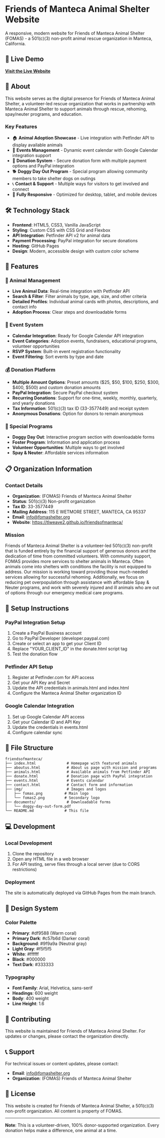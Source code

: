 # Friends of Manteca Animal Shelter Website

A responsive, modern website for Friends of Manteca Animal Shelter (FOMAS) - a 501(c)(3) non-profit animal rescue organization in Manteca, California.

## 🌟 Live Demo

**[Visit the Live Website](https://tlweave2.github.io/friendsofmanteca/)**

## 📖 About

This website serves as the digital presence for Friends of Manteca Animal Shelter, a volunteer-led rescue organization that works in partnership with Manteca Animal Shelter to support animals through rescue, rehoming, spay/neuter programs, and education.

### Key Features

- 🏠 **Animal Adoption Showcase** - Live integration with Petfinder API to display available animals
- 📅 **Events Management** - Dynamic event calendar with Google Calendar integration support
- 💝 **Donation System** - Secure donation form with multiple payment options and PayPal integration
- 🐕 **Doggy Day Out Program** - Special program allowing community members to take shelter dogs on outings
- 📞 **Contact & Support** - Multiple ways for visitors to get involved and connect
- 📱 **Fully Responsive** - Optimized for desktop, tablet, and mobile devices

## 🛠️ Technology Stack

- **Frontend**: HTML5, CSS3, Vanilla JavaScript
- **Styling**: Custom CSS with CSS Grid and Flexbox
- **API Integration**: Petfinder API v2 for animal data
- **Payment Processing**: PayPal integration for secure donations
- **Hosting**: GitHub Pages
- **Design**: Modern, accessible design with custom color scheme

## 🚀 Features

### 🐾 Animal Management
- **Live Animal Data**: Real-time integration with Petfinder API
- **Search & Filter**: Filter animals by type, age, size, and other criteria
- **Detailed Profiles**: Individual animal cards with photos, descriptions, and contact info
- **Adoption Process**: Clear steps and downloadable forms

### 📅 Event System
- **Calendar Integration**: Ready for Google Calendar API integration
- **Event Categories**: Adoption events, fundraisers, educational programs, volunteer opportunities
- **RSVP System**: Built-in event registration functionality
- **Event Filtering**: Sort events by type and date

### 💰 Donation Platform
- **Multiple Amount Options**: Preset amounts ($25, $50, $100, $250, $300, $400, $500) and custom donation amounts
- **PayPal Integration**: Secure PayPal checkout system
- **Recurring Donations**: Support for one-time, weekly, monthly, quarterly, and yearly donations
- **Tax Information**: 501(c)(3) tax ID (33-3577449) and receipt system
- **Anonymous Donations**: Option for donors to remain anonymous

### 🎯 Special Programs
- **Doggy Day Out**: Interactive program section with downloadable forms
- **Foster Program**: Information and application process
- **Volunteer Opportunities**: Multiple ways to get involved
- **Spay & Neuter**: Affordable services information

## 📋 Organization Information

### Contact Details
- **Organization**: (FOMAS) Friends of Manteca Animal Shelter
- **Status**: 501(c)(3) Non-profit organization
- **Tax ID**: 33-3577449
- **Mailing Address**: 115 E WETMORE STREET, MANTECA, CA 95337
- **Email**: info@fomashelter.org
- **Website**: https://tlweave2.github.io/friendsofmanteca/

### Mission
Friends of Manteca Animal Shelter is a volunteer-led 501(c)(3) non-profit that is funded entirely by the financial support of generous donors and the dedication of time from committed volunteers. With community support, FOMAS provides more services to shelter animals in Manteca. Often animals come into shelters with conditions the facility is not equipped to address. Our mission is working toward providing those much-needed services allowing for successful rehoming. Additionally, we focus on reducing pet overpopulation through assistance with affordable Spay & Neuter programs, and work with severely injured and ill animals who are out of options through our emergency medical care programs.

## 🔧 Setup Instructions

### PayPal Integration Setup
1. Create a PayPal Business account
2. Go to PayPal Developer (developer.paypal.com)
3. Create or select an app to get your Client ID
4. Replace "YOUR_CLIENT_ID" in the donate.html script tag
5. Test the donation flow

### Petfinder API Setup
1. Register at Petfinder.com for API access
2. Get your API Key and Secret
3. Update the API credentials in animals.html and index.html
4. Configure the Manteca Animal Shelter organization ID

### Google Calendar Integration
1. Set up Google Calendar API access
2. Get your Calendar ID and API Key
3. Update the credentials in events.html
4. Configure calendar sync

## 📁 File Structure

```
friendsofmanteca/
├── index.html              # Homepage with featured animals
├── aboutus.html            # About us page with mission and programs
├── animals.html            # Available animals from Petfinder API
├── donate.html             # Donation page with PayPal integration
├── events.html             # Events calendar
├── contact.html            # Contact form and information
├── img/                    # Images and logos
│   ├── fomas.png          # Main logo
│   └── fomas2.png         # Secondary logo
├── documents/              # Downloadable forms
│   └── doggy-day-out-form.pdf
└── README.md              # This file
```

## 💻 Development

### Local Development
1. Clone the repository
2. Open any HTML file in a web browser
3. For API testing, serve files through a local server (due to CORS restrictions)

### Deployment
The site is automatically deployed via GitHub Pages from the main branch.

## 🎨 Design System

### Color Palette
- **Primary**: #df9588 (Warm coral)
- **Primary Dark**: #c57b6d (Darker coral)
- **Background**: #9f9a9a (Neutral gray)
- **Light Gray**: #f5f5f5
- **White**: #ffffff
- **Black**: #000000
- **Text Dark**: #333333

### Typography
- **Font Family**: Arial, Helvetica, sans-serif
- **Headings**: 600 weight
- **Body**: 400 weight
- **Line Height**: 1.6

## 🤝 Contributing

This website is maintained for Friends of Manteca Animal Shelter. For updates or changes, please contact the organization directly.

## 📞 Support

For technical issues or content updates, please contact:
- **Email**: info@fomashelter.org
- **Organization**: (FOMAS) Friends of Manteca Animal Shelter

## 📄 License

This website is created for Friends of Manteca Animal Shelter, a 501(c)(3) non-profit organization. All content is property of FOMAS.

---

**Note**: This is a volunteer-driven, 100% donor-supported organization. Every donation helps make a difference, one animal at a time.